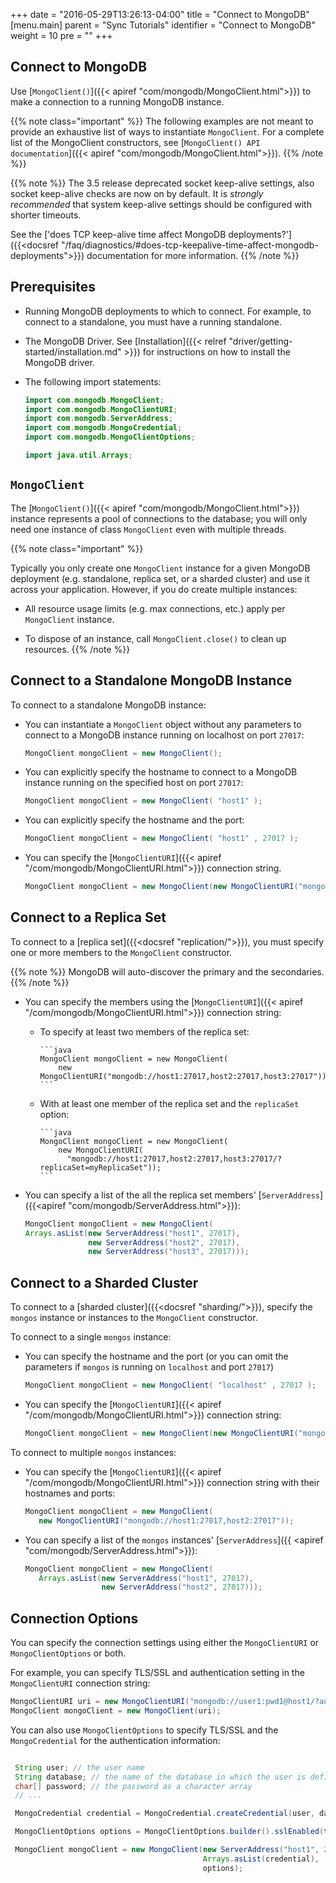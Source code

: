 +++
date = "2016-05-29T13:26:13-04:00"
title = "Connect to MongoDB"
[menu.main]
  parent = "Sync Tutorials"
  identifier = "Connect to MongoDB"
  weight = 10
  pre = "<i class='fa'></i>"
+++

## Connect to MongoDB

Use [`MongoClient()`]({{< apiref "com/mongodb/MongoClient.html">}}) to make a connection to a running MongoDB instance.

{{% note class="important" %}}
The following examples are not meant to provide an exhaustive list
of ways to instantiate `MongoClient`. For a complete list of the
MongoClient constructors, see
[`MongoClient() API documentation`]({{< apiref "com/mongodb/MongoClient.html">}}).
{{% /note %}}

{{% note %}}
The 3.5 release deprecated socket keep-alive settings, also socket keep-alive checks are now on by default.
It is *strongly recommended* that system keep-alive settings should be configured with shorter timeouts. 

See the 
['does TCP keep-alive time affect MongoDB deployments?']({{<docsref "/faq/diagnostics/#does-tcp-keepalive-time-affect-mongodb-deployments">}}) 
documentation for more information.
{{% /note %}}

## Prerequisites

- Running MongoDB deployments to which to connect. For example, to connect to a standalone, you must have a running standalone.

- The MongoDB Driver.  See [Installation]({{< relref "driver/getting-started/installation.md" >}}) for instructions on how to install the MongoDB driver.

- The following import statements:

    ```java
    import com.mongodb.MongoClient;
    import com.mongodb.MongoClientURI;
    import com.mongodb.ServerAddress;
    import com.mongodb.MongoCredential;
    import com.mongodb.MongoClientOptions;

    import java.util.Arrays;
    ```

## `MongoClient`

The [`MongoClient()`]({{< apiref "com/mongodb/MongoClient.html">}}) instance represents a pool of connections
to the database; you will only need one instance of class
`MongoClient` even with multiple threads.

{{% note class="important" %}}

 Typically you only create one `MongoClient` instance for a given MongoDB deployment (e.g. standalone, replica set, or a sharded cluster) and use it across your application. However, if you do create multiple instances:

 - All resource usage limits (e.g. max connections, etc.) apply per `MongoClient` instance.

 - To dispose of an instance, call `MongoClient.close()` to clean up resources.
{{% /note %}}

## Connect to a Standalone MongoDB Instance

To connect to a standalone MongoDB instance:

- You can instantiate a `MongoClient` object without any parameters to
  connect to a MongoDB instance running on localhost on port `27017`:

    ```java
    MongoClient mongoClient = new MongoClient();
    ```

- You can explicitly specify the hostname to connect to a MongoDB
  instance running on the specified host on port `27017`:

    ```java
    MongoClient mongoClient = new MongoClient( "host1" );
    ```

- You can explicitly specify the hostname and the port:

    ```java
    MongoClient mongoClient = new MongoClient( "host1" , 27017 );
    ```

- You can specify the
  [`MongoClientURI`]({{< apiref "/com/mongodb/MongoClientURI.html">}}) connection string.

    ```java
    MongoClient mongoClient = new MongoClient(new MongoClientURI("mongodb://host1:27017"));
    ```

## Connect to a Replica Set

To connect to a [replica set]({{<docsref "replication/">}}), you must specify  one or more members to the
`MongoClient` constructor.

{{% note %}}
MongoDB will auto-discover the primary and the secondaries.
{{% /note %}}

- You can specify the members using the [`MongoClientURI`]({{< apiref "/com/mongodb/MongoClientURI.html">}}) connection string:

  - To specify at least two members of the replica set:

        ```java
        MongoClient mongoClient = new MongoClient(
            new MongoClientURI("mongodb://host1:27017,host2:27017,host3:27017"));
        ```

  - With at least one member of the replica set and the `replicaSet` option:

        ```java
        MongoClient mongoClient = new MongoClient(
            new MongoClientURI(
              "mongodb://host1:27017,host2:27017,host3:27017/?replicaSet=myReplicaSet"));
        ```

- You can specify a list of the all the replica set members' [`ServerAddress`]({{<apiref "com/mongodb/ServerAddress.html">}}):

    ```java
    MongoClient mongoClient = new MongoClient(
    Arrays.asList(new ServerAddress("host1", 27017),
                  new ServerAddress("host2", 27017),
                  new ServerAddress("host3", 27017)));
    ```


## Connect to a Sharded Cluster

To connect to a [sharded cluster]({{<docsref "sharding/">}}), specify the `mongos` instance
or instances to the `MongoClient` constructor.

To connect to a single `mongos` instance:

- You can specify the hostname and the port (or you can omit the
  parameters if `mongos` is running on `localhost` and port
  `27017`)

    ```java
    MongoClient mongoClient = new MongoClient( "localhost" , 27017 );
    ```

- You can specify the [`MongoClientURI`]({{< apiref "/com/mongodb/MongoClientURI.html">}}) connection string:

    ```java
    MongoClient mongoClient = new MongoClient(new MongoClientURI("mongodb://localhost:27017"));
    ```

To connect to multiple `mongos` instances:

- You can specify the [`MongoClientURI`]({{< apiref "/com/mongodb/MongoClientURI.html">}}) connection string with their hostnames and ports:

    ```java
    MongoClient mongoClient = new MongoClient(
       new MongoClientURI("mongodb://host1:27017,host2:27017"));
    ```

- You can specify a list of the `mongos` instances'
  [`ServerAddress`]({{ <apiref "com/mongodb/ServerAddress.html">}}):

    ```java
    MongoClient mongoClient = new MongoClient(
       Arrays.asList(new ServerAddress("host1", 27017),
                     new ServerAddress("host2", 27017)));
    ```

## Connection Options

You can specify the connection settings using either the
`MongoClientURI` or `MongoClientOptions` or both.

For example, you can specify TLS/SSL and authentication setting in the
`MongoClientURI` connection string:

```java
MongoClientURI uri = new MongoClientURI("mongodb://user1:pwd1@host1/?authSource=db1&ssl=true");
MongoClient mongoClient = new MongoClient(uri);
```

You can also use `MongoClientOptions` to specify TLS/SSL and the
`MongoCredential` for the authentication information:

```java

 String user; // the user name
 String database; // the name of the database in which the user is defined
 char[] password; // the password as a character array
 // ...

 MongoCredential credential = MongoCredential.createCredential(user, database, password);

 MongoClientOptions options = MongoClientOptions.builder().sslEnabled(true).build();

 MongoClient mongoClient = new MongoClient(new ServerAddress("host1", 27017),
                                           Arrays.asList(credential),
                                           options);
```
